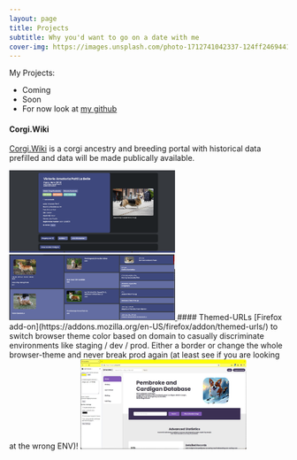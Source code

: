 ```yaml
---
layout: page
title: Projects
subtitle: Why you'd want to go on a date with me
cover-img: https://images.unsplash.com/photo-1712741042337-124ff2469441?q=80&w=1974&auto=format&fit=crop&ixlib=rb-4.0.3&ixid=M3wxMjA3fDB8MHxwaG90by1wYWdlfHx8fGVufDB8fHx8fA%3D%3D
---
```


My Projects:

- Coming
- Soon 
- For now look at [my github](http://www.github.com/corgijan)

#### Corgi.Wiki 
[Corgi.Wiki](http://www.corgi.wiki) is a corgi ancestry and breeding portal with historical data prefilled and data will be made publically available. 

<a href="/assets/images/corgiwiki.png">
<img src="/assets/images/corgiwiki.png" alt="drawing" width="300"/>
</a>
<a href="/assets/images/corgiwiki2.png">
    <img src="/assets/images/corgiwiki2.png" alt="drawing" width="300"/>
</a>
#### Themed-URLs
[Firefox add-on](https://addons.mozilla.org/en-US/firefox/addon/themed-urls/) to switch browser theme color based on domain to casually discriminate environments like staging / dev / prod. Either a border or change the whole browser-theme and never break prod again (at least see if you are looking at the wrong ENV)!

<a href="/assets/images/urlco.png">
    <img src="/assets/images/urlco.png" alt="drawing" width="300"/>
</a>